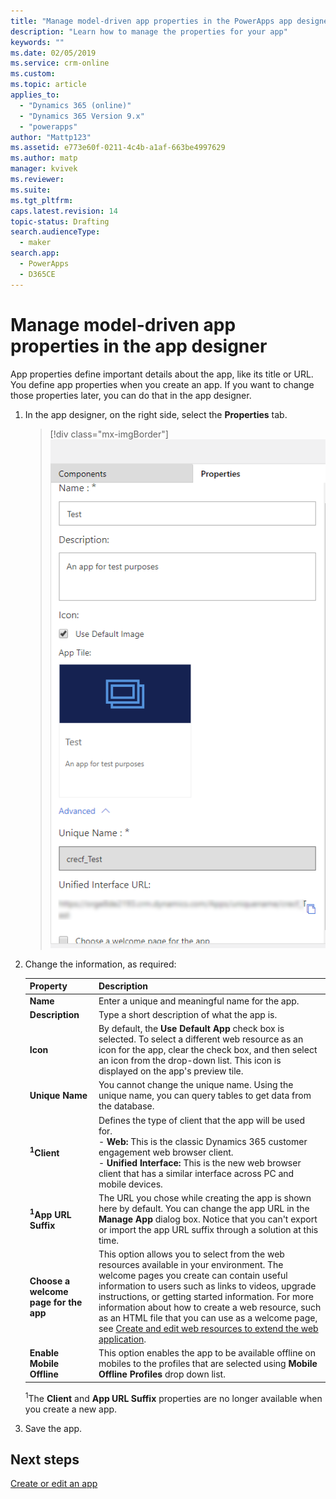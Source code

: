 ```yaml
---
title: "Manage model-driven app properties in the PowerApps app designer | MicrosoftDocs"
description: "Learn how to manage the properties for your app"
keywords: ""
ms.date: 02/05/2019
ms.service: crm-online
ms.custom: 
ms.topic: article
applies_to:
  - "Dynamics 365 (online)"
  - "Dynamics 365 Version 9.x"
  - "powerapps"
author: "Mattp123"
ms.assetid: e773e60f-0211-4c4b-a1af-663be4997629
ms.author: matp
manager: kvivek
ms.reviewer: 
ms.suite: 
ms.tgt_pltfrm: 
caps.latest.revision: 14
topic-status: Drafting
search.audienceType: 
  - maker
search.app: 
  - PowerApps
  - D365CE
---
```


# Manage model-driven app properties in the app designer

App properties define important details about the app, like its title or URL. You define app properties when you create an app. If you want to change those properties later, you can do that in the app designer.  
  
1.  In the app designer, on the right side, select the **Properties** tab.  

    > [!div class="mx-imgBorder"] 
    > ![App designer Properties pane](media/app-designer-properties-tab.png "App designer Properties pane")  
  
2.  Change the information, as required:  

    |Property|Description|  
    |--------------|-----------------|
    |**Name**|Enter a unique and meaningful name for the app.|  
    |**Description**|Type a short description of what the app is.|  
    |**Icon**|By default, the **Use Default App** check box is selected. To select a different web resource as an icon for the app, clear the check box, and then select an icon from the drop-down list. This icon is displayed on the app's preview tile.|
    |**Unique Name**| You cannot change the unique name. Using the unique name, you can query tables to get data from the database.| 
    |**<sup>1</sup>Client**|Defines the type of client that the app will be used for.<br/>-  **Web:** This is the classic Dynamics 365 customer engagement web browser client.<br/>-  **Unified Interface:** This is the new web browser client that has a similar interface across PC and mobile devices.|
    |**<sup>1</sup>App URL Suffix**| The URL you chose while creating the app is shown here by default. You can change the app URL in the **Manage App** dialog box. Notice that you can't export or import the app URL suffix through a solution at this time.|
    |**Choose a welcome page for the app**|This option allows you to select from the web resources available in your environment. The welcome pages you create can contain useful information to users such as links to videos, upgrade instructions, or getting started information. For more information about how to create a web resource, such as an HTML file that you can use as a welcome page, see [Create and edit web resources to extend the web application](create-edit-web-resources.md).|
    |**Enable Mobile Offline**|This option enables the app to be available offline on mobiles to the profiles that are selected using **Mobile Offline Profiles** drop down list.|
    <sup>1</sup>The **Client** and **App URL Suffix** properties are no longer available when you create a new app.
3.  Save the app.  
  
## Next steps  
 [Create or edit an app](create-edit-app.md)
